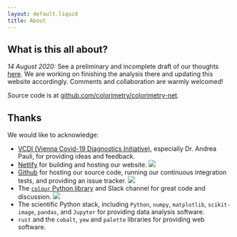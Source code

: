 ```yaml
---
layout: default.liquid
title: About
---
```


## What is this all about?

*14 August 2020:* See a preliminary and incomplete draft of our thoughts
[here](https://github.com/colorimetry/colorimetry-net/blob/master/HNB/spectral%20analysis.ipynb).
We are working on finishing the analysis there and updating this website
accordingly. Comments and collaboration are warmly welcomed!

Source code is at
[github.com/colorimetry/colorimetry-net](https://github.com/colorimetry/colorimetry-net).

## Thanks

We would like to acknowledge:

- [VCDI (Vienna Covid-19 Diagnostics Initiative)](http://www.vcdi.net/), especially Dr. Andrea Pauli, for providing ideas and feedback.
- [Netlify](https://www.netlify.com) for building and hosting our website. <img class="about-icon" src="/images/netlify-orbit-diamond.jpg"/>
- [Github](https://github.com) for hosting our source code, running our continuous integration tests, and providing an issue tracker. <img class="about-icon" src="/images/Octocat.png" />
- The [`colour` Python library](https://github.com/colour-science/colour/) and Slack channel for great code and discussion. <img class="about-icon" src="/images/Colour_Logo_Medium_001.png"/>
- The scientific Python stack, including `Python`, `numpy`, `matplotlib`, `scikit-image`, `pandas`, and `Jupyter` for providing data analysis software.
- `rust` and the `cobalt`, `yew` and `palette` libraries for providing web software.
